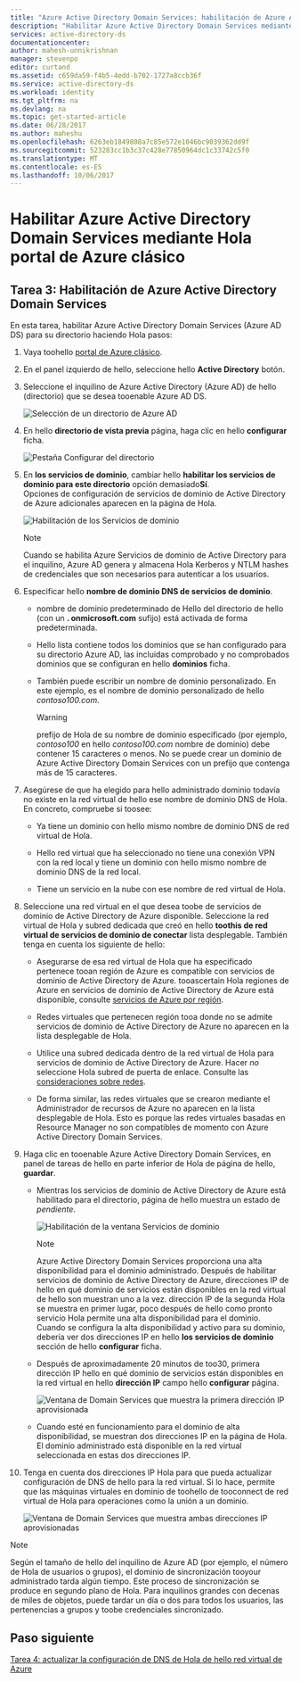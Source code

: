 ```yaml
---
title: "Azure Active Directory Domain Services: habilitación de Azure Active Directory Domain Services | Microsoft Docs"
description: "Habilitar Azure Active Directory Domain Services mediante Hola portal de Azure clásico"
services: active-directory-ds
documentationcenter: 
author: mahesh-unnikrishnan
manager: stevenpo
editor: curtand
ms.assetid: c659da59-f4b5-4edd-b702-1727a8ccb36f
ms.service: active-directory-ds
ms.workload: identity
ms.tgt_pltfrm: na
ms.devlang: na
ms.topic: get-started-article
ms.date: 06/28/2017
ms.author: maheshu
ms.openlocfilehash: 6263eb1849808a7c85e572e1046bc9039362dd9f
ms.sourcegitcommit: 523283cc1b3c37c428e77850964dc1c33742c5f0
ms.translationtype: MT
ms.contentlocale: es-ES
ms.lasthandoff: 10/06/2017
---
```

# <a name="enable-azure-active-directory-domain-services-using-hello-azure-classic-portal"></a>Habilitar Azure Active Directory Domain Services mediante Hola portal de Azure clásico

## <a name="task-3-enable-azure-active-directory-domain-services"></a>Tarea 3: Habilitación de Azure Active Directory Domain Services
En esta tarea, habilitar Azure Active Directory Domain Services (Azure AD DS) para su directorio haciendo Hola pasos:

1. Vaya toohello [portal de Azure clásico](https://manage.windowsazure.com).
2. En el panel izquierdo de hello, seleccione hello **Active Directory** botón.
3. Seleccione el inquilino de Azure Active Directory (Azure AD) de hello (directorio) que se desea tooenable Azure AD DS.

    ![Selección de un directorio de Azure AD](./media/active-directory-domain-services-getting-started/select-aad-directory.png)
4. En hello **directorio de vista previa** página, haga clic en hello **configurar** ficha.

    ![Pestaña Configurar del directorio](./media/active-directory-domain-services-getting-started/configure-tab.png)
5. En **los servicios de dominio**, cambiar hello **habilitar los servicios de dominio para este directorio** opción demasiado**Sí**.  
    Opciones de configuración de servicios de dominio de Active Directory de Azure adicionales aparecen en la página de Hola.

    ![Habilitación de los Servicios de dominio](./media/active-directory-domain-services-getting-started/enable-domain-services.png)

   > [!NOTE]
   > Cuando se habilita Azure Servicios de dominio de Active Directory para el inquilino, Azure AD genera y almacena Hola Kerberos y NTLM hashes de credenciales que son necesarios para autenticar a los usuarios.
   >
   >
6. Especificar hello **nombre de dominio DNS de servicios de dominio**.

   * nombre de dominio predeterminado de Hello del directorio de hello (con un **. onmicrosoft.com** sufijo) está activada de forma predeterminada.

   * Hello lista contiene todos los dominios que se han configurado para su directorio Azure AD, las incluidas comprobado y no comprobados dominios que se configuran en hello **dominios** ficha.

   * También puede escribir un nombre de dominio personalizado. En este ejemplo, es el nombre de dominio personalizado de hello *contoso100.com*.

     > [!WARNING]
     > prefijo de Hola de su nombre de dominio especificado (por ejemplo, *contoso100* en hello *contoso100.com* nombre de dominio) debe contener 15 caracteres o menos. No se puede crear un dominio de Azure Active Directory Domain Services con un prefijo que contenga más de 15 caracteres.
     >
     >
7. Asegúrese de que ha elegido para hello administrado dominio todavía no existe en la red virtual de hello ese nombre de dominio DNS de Hola. En concreto, compruebe si toosee:

   * Ya tiene un dominio con hello mismo nombre de dominio DNS de red virtual de Hola.

   * Hello red virtual que ha seleccionado no tiene una conexión VPN con la red local y tiene un dominio con hello mismo nombre de dominio DNS de la red local.

   * Tiene un servicio en la nube con ese nombre de red virtual de Hola.
8. Seleccione una red virtual en el que desea toobe de servicios de dominio de Active Directory de Azure disponible. Seleccione la red virtual de Hola y subred dedicada que creó en hello **toothis de red virtual de servicios de dominio de conectar** lista desplegable. También tenga en cuenta los siguiente de hello:

   * Asegurarse de esa red virtual de Hola que ha especificado pertenece tooan región de Azure es compatible con servicios de dominio de Active Directory de Azure. tooascertain Hola regiones de Azure en servicios de dominio de Active Directory de Azure está disponible, consulte [servicios de Azure por región](https://azure.microsoft.com/regions/#services/).

   * Redes virtuales que pertenecen región tooa donde no se admite servicios de dominio de Active Directory de Azure no aparecen en la lista desplegable de Hola.

   * Utilice una subred dedicada dentro de la red virtual de Hola para servicios de dominio de Active Directory de Azure. Hacer *no* seleccione Hola subred de puerta de enlace. Consulte las [consideraciones sobre redes](active-directory-ds-networking.md).

   * De forma similar, las redes virtuales que se crearon mediante el Administrador de recursos de Azure no aparecen en la lista desplegable de Hola. Esto es porque las redes virtuales basadas en Resource Manager no son compatibles de momento con Azure Active Directory Domain Services.
9. Haga clic en tooenable Azure Active Directory Domain Services, en panel de tareas de hello en parte inferior de Hola de página de hello, **guardar**.
    * Mientras los servicios de dominio de Active Directory de Azure está habilitado para el directorio, página de hello muestra un estado de *pendiente*.

        ![Habilitación de la ventana Servicios de dominio](./media/active-directory-domain-services-getting-started/enable-domain-services-pendingstate.png)

        > [!NOTE]
        > Azure Active Directory Domain Services proporciona una alta disponibilidad para el dominio administrado. Después de habilitar servicios de dominio de Active Directory de Azure, direcciones IP de hello en qué dominio de servicios están disponibles en la red virtual de hello son muestran uno a la vez. dirección IP de la segunda Hola se muestra en primer lugar, poco después de hello como pronto servicio Hola permite una alta disponibilidad para el dominio. Cuando se configura la alta disponibilidad y activo para su dominio, debería ver dos direcciones IP en hello **los servicios de dominio** sección de hello **configurar** ficha.
        >
        >
    * Después de aproximadamente 20 minutos de too30, primera dirección IP hello en qué dominio de servicios están disponibles en la red virtual en hello **dirección IP** campo hello **configurar** página.

        ![Ventana de Domain Services que muestra la primera dirección IP aprovisionada](./media/active-directory-domain-services-getting-started/domain-services-enabled-firstdc-available.png)
    * Cuando esté en funcionamiento para el dominio de alta disponibilidad, se muestran dos direcciones IP en la página de Hola. El dominio administrado está disponible en la red virtual seleccionada en estas dos direcciones IP.

10. Tenga en cuenta dos direcciones IP Hola para que pueda actualizar configuración de DNS de hello para la red virtual. Si lo hace, permite que las máquinas virtuales en dominio de toohello de tooconnect de red virtual de Hola para operaciones como la unión a un dominio.

    ![Ventana de Domain Services que muestra ambas direcciones IP aprovisionadas](./media/active-directory-domain-services-getting-started/domain-services-enabled-bothdcs-available.png)

> [!NOTE]
> Según el tamaño de hello del inquilino de Azure AD (por ejemplo, el número de Hola de usuarios o grupos), el dominio de sincronización tooyour administrado tarda algún tiempo. Este proceso de sincronización se produce en segundo plano de Hola. Para inquilinos grandes con decenas de miles de objetos, puede tardar un día o dos para todos los usuarios, las pertenencias a grupos y toobe credenciales sincronizado.
>
>

## <a name="next-step"></a>Paso siguiente
[Tarea 4: actualizar la configuración de DNS de Hola de hello red virtual de Azure](active-directory-ds-getting-started-update-dns.md)
